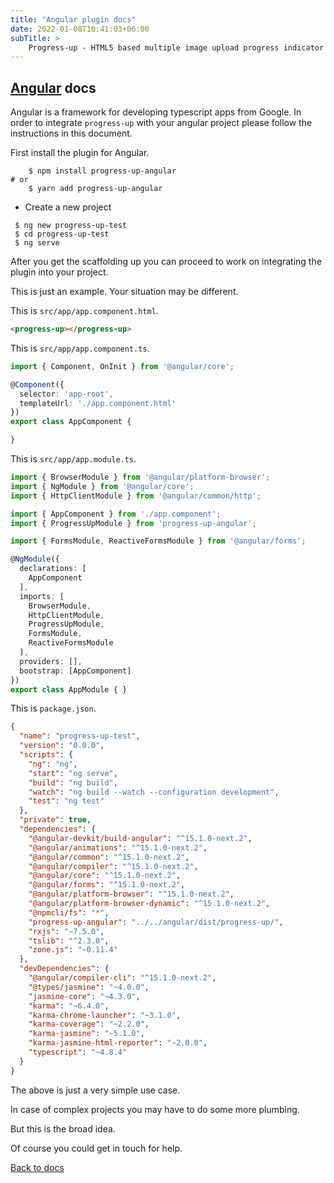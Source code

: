```yaml
---
title: "Angular plugin docs"
date: 2022-01-08T10:41:03+06:00
subTitle: >
    Progress-up - HTML5 based multiple image upload progress indicator plugin demos
---
```


## [Angular](https://angular.io) docs

Angular is a framework for developing typescript apps from Google. In
order to integrate `progress-up` with your angular project please follow
the instructions in this document.

First install the plugin for Angular.

```shell
	$ npm install progress-up-angular
# or 
	$ yarn add progress-up-angular
```

- Create a new project

```shell
 $ ng new progress-up-test
 $ cd progress-up-test
 $ ng serve
```

After you get the scaffolding up you can proceed to work on integrating
the plugin into your project.

This is just an example. Your situation may be different.

This is `src/app/app.component.html`.

```html
<progress-up></progress-up>
```

This is `src/app/app.component.ts`.

```ts
import { Component, OnInit } from '@angular/core';

@Component({
  selector: 'app-root',
  templateUrl: './app.component.html'
})
export class AppComponent {

}
```

This is `src/app/app.module.ts`.

```ts
import { BrowserModule } from '@angular/platform-browser';
import { NgModule } from '@angular/core';
import { HttpClientModule } from '@angular/common/http';

import { AppComponent } from './app.component';
import { ProgressUpModule } from 'progress-up-angular';

import { FormsModule, ReactiveFormsModule } from '@angular/forms';

@NgModule({
  declarations: [
    AppComponent
  ],
  imports: [
    BrowserModule,
    HttpClientModule,
    ProgressUpModule,
    FormsModule,
    ReactiveFormsModule
  ],
  providers: [],
  bootstrap: [AppComponent]
})
export class AppModule { }
```

This is `package.json`.

```json
{
  "name": "progress-up-test",
  "version": "0.0.0",
  "scripts": {
    "ng": "ng",
    "start": "ng serve",
    "build": "ng build",
    "watch": "ng build --watch --configuration development",
    "test": "ng test"
  },
  "private": true,
  "dependencies": {
    "@angular-devkit/build-angular": "^15.1.0-next.2",
    "@angular/animations": "^15.1.0-next.2",
    "@angular/common": "^15.1.0-next.2",
    "@angular/compiler": "^15.1.0-next.2",
    "@angular/core": "^15.1.0-next.2",
    "@angular/forms": "^15.1.0-next.2",
    "@angular/platform-browser": "^15.1.0-next.2",
    "@angular/platform-browser-dynamic": "^15.1.0-next.2",
    "@npmcli/fs": "*",
    "progress-up-angular": "../../angular/dist/progress-up/",
    "rxjs": "~7.5.0",
    "tslib": "^2.3.0",
    "zone.js": "~0.11.4"
  },
  "devDependencies": {
    "@angular/compiler-cli": "^15.1.0-next.2",
    "@types/jasmine": "~4.0.0",
    "jasmine-core": "~4.3.0",
    "karma": "~6.4.0",
    "karma-chrome-launcher": "~3.1.0",
    "karma-coverage": "~2.2.0",
    "karma-jasmine": "~5.1.0",
    "karma-jasmine-html-reporter": "~2.0.0",
    "typescript": "~4.8.4"
  }
}
```

The above is just a very simple use case.

In case of complex projects you may have to do some more plumbing.

But this is the broad idea.

Of course you could get in touch for help.

[Back to docs](/docs)
